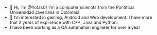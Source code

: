 - 👋 Hi, I’m @Yotas01 I'm a computer scientits from the Pontificia Universidad Javeriana in Colombia
- 👀 I’m interested in gaming, Android and Web development. I have more that 2 years of expirience with C++, Java and Python.
- I have been working as a QA automation engineer for over a year

<!---
Yotas01/Yotas01 is a ✨ special ✨ repository because its `README.md` (this file) appears on your GitHub profile.
You can click the Preview link to take a look at your changes.
--->
